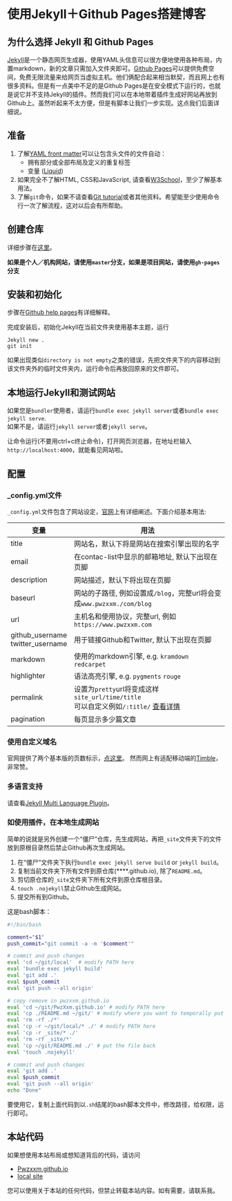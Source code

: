# 使用Jekyll＋Github Pages搭建博客


## 为什么选择 Jekyll 和 Github Pages
[Jekyll](http://jekyll.bootcss.com/)是一个静态网页生成器，使用YAML头信息可以很方便地使用各种布局，内置markdown，新的文章只需加入文件夹即可。[Github Pages](https://pages.github.com/)可以提供免费空间，免费无限流量来给网页当虚拟主机。他们俩配合起来相当默契，而且网上也有很多资料。但是有一点美中不足的是Github Pages是在安全模式下运行的，也就是说它并不支持Jekyll的插件。然而我们可以在本地带着插件生成好网站再放到Github上。虽然听起来不太方便，但是有脚本让我们一步实现。这点我们后面详细说。

## 准备
1. 了解[YAML front matter](http://jekyllrb.com/docs/frontmatter/)可以让包含头文件的文件自动：
    - 拥有部分或全部布局及定义的重复标签
    - 变量 ([Liquid](http://liquidmarkup.org/))
2. 如果完全不了解HTML, CSS和JavaScript, 请查看[W3School](http://www.w3schools.com/)，至少了解基本用法。
3. 了解`git`命令，如果不请查看[Git tutorial](http://rogerdudler.github.io/git-guide/)或者其他资料。希望能至少使用命令行一次了解流程，这对以后会有所帮助。

## 创建仓库
详细步骤在[这里](https://pages.github.com/)。

**如果是个人／机构网站，请使用`master`分支，如果是项目网站，请使用`gh-pages`分支**

## 安装和初始化
步骤在[Github help pages](https://help.github.com/articles/using-jekyll-with-pages/)有详细解释。

完成安装后，初始化Jekyll在当前文件夹使用基本主题，运行

```
Jekyll new .
git init
```

如果出现类似`directory is not empty`之类的错误，先把文件夹下的内容移动到该文件夹外的临时文件夹内，运行命令后再放回原来的文件即可。

## 本地运行Jekyll和测试网站
如果您是`bundler`使用者，请运行`bundle exec jekyll server`或者`bundle exec jekyll serve`.<br>如果不是，请运行`jekyll server`或者`jekyll serve`。

让命令运行(不要用ctrl+c终止命令)，打开网页浏览器，在地址栏输入`http://localhost:4000`，就能看见网站啦。

## 配置
### \_config.yml文件
`_config.yml`文件包含了网站设定，[官网](http://jekyll.bootcss.com/docs/configuration/)上有详细阐述。下面介绍基本用法:

变量 | 用法
---|---
title | 网站名，默认下将是网站在搜索引擎出现的名字
email | 在contac-list中显示的邮箱地址, 默认下出现在页脚
description | 网站描述，默认下将出现在页脚
baseurl | 网站的子路径, 例如设置成`/blog`，完整url将会变成`www.pwzxxm./com/blog`
url | 主机名和使用协议，完整url, 例如`https://www.pwzxxm.com`
github\_username<br>twitter\_username | 用于链接Github和Twitter, 默认下出现在页脚
markdown | 使用的markdown引擎, e.g. `kramdown` `redcarpet`
highlighter | 语法高亮引擎, e.g. `pygments` `rouge`
permalink | 设置为`pretty`url将变成这样`site_url/time/title` <br>可以自定义例如`/:title/` [查看详情](http://jekyllrb.com/docs/permalinks/)
pagination | 每页显示多少篇文章

### 使用自定义域名
官网提供了两个基本版的页数标示，[点这里](http://jekyll.bootcss.com/docs/pagination/)。 然而网上有适配移动端的[Timble](http://www.timble.net/blog/2015/05/07/better-pagination-for-jekyll.html)，非常赞。

### 多语言支持
请查看[Jekyll Multi Language Plugin](http://jekyll-langs.liaohuqiu.net/)。

### 如使用插件，在本地生成网站
简单的说就是另外创建一个“僵尸”仓库，先生成网站，再把`_site`文件夹下的文件放到原根目录然后禁止Github再次生成网站。

1. 在“僵尸”文件夹下执行`bundle exec jekyll serve build` or `jekyll build`。
2. 复制当前文件夹下所有文件到原仓库(****.github.io), 除了`README.md`。
3. 剪切原仓库的`_site`文件夹下所有文件到原仓库根目录。
4. `touch .nojekyll`禁止Github生成网站。
5. 提交所有到Github。

这是bash脚本：

```bash
#!/bin/bash

comment="$1"
push_commit="git commit -a -m '$comment'"

# commit and push changes
eval 'cd ~/git/local'  # modify PATH here
eval 'bundle exec jekyll build'
eval 'git add .'
eval $push_commit
eval 'git push --all origin'

# copy remove in pwzxxm.github.io
eval 'cd ~/git/PwzXxm.github.io' # modify PATH here
eval 'cp ./README.md ~/git/' # modify where you want to temporally put the README.md
eval 'rm -rf ./*'
eval 'cp -r ~/git/local/* ./' # modify PATH here
eval 'cp -r _site/* ./'
eval 'rm -rf _site/*'
eval 'cp ~/git/README.md ./' # put the file back
eval 'touch .nojekyll'

# commit and push changes
eval 'git add .'
eval $push_commit
eval 'git push --all origin'
echo "Done"
```

要使用它，复制上面代码到以`.sh`结尾的bash脚本文件中，修改路径，给权限，运行即可。

## 本站代码
如果想使用本站布局或想知道背后的代码，请访问

- [Pwzxxm.github.io](https://github.com/PwzXxm/PwzXxm.github.io)
- [local site](https://github.com/PwzXxm/local-site)

您可以使用关于本站的任何代码，但禁止转载本站内容。如有需要，请联系我。

